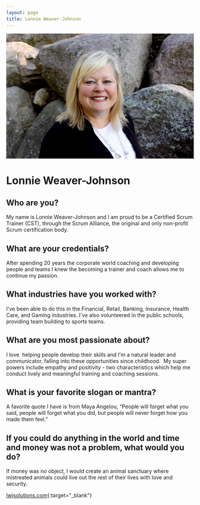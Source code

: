 ```yaml
---
layout: page
title: Lonnie Weaver-Johnson
---
```


![Lonnie's Headshot](https://raw.githubusercontent.com/Sticky-Agile/Sticky-Agile.github.io/main/public/lonnie.jpg)

# Lonnie Weaver-Johnson

## Who are you? 
My name is Lonnie Weaver-Johnson and I am proud to be a Certified Scrum Trainer (CST), through the Scrum Alliance, the original and only non-profit Scrum certification body. 

## What are your credentials? 
After spending 20 years the corporate world coaching and developing people and teams I knew the becoming a trainer and coach allows me to continue my passion.  

## What industries have you worked with? 
I've been able to do this in the Financial, Retail, Banking, Insurance, Health Care, and Gaming industries. I've also volunteered in the public schools, providing team building to sports teams.

## What are you most passionate about? 
I love  helping people develop their skills and I'm a natural leader and communicator, falling into these opportunities since childhood.  My super powers include empathy and positivity - two characteristics which help me conduct lively and meaningful training and coaching sessions.  

## What is your favorite slogan or mantra? 
A favorite quote I have is from Maya Angelou, “People will forget what you said, people will forget what you did, but people will never forget how you made them feel." 

## If you could do anything in the world and time and money was not a problem, what would you do? 
If money was no object, I would create an animal sanctuary where mistreated animals could live out the rest of their lives with love and security.

[lwjsolutions.com](https://lwjsolutions.com){:target="_blank"}